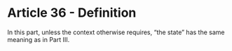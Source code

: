 # Article 36 - Definition

In this part, unless the context otherwise requires, “the state” has the same meaning as in Part III.